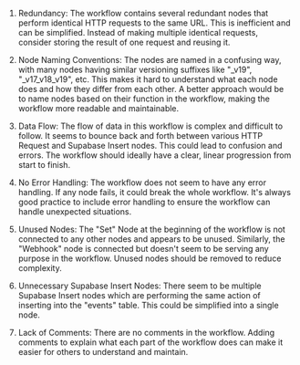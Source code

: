 1. Redundancy: The workflow contains several redundant nodes that perform identical HTTP requests to the same URL. This is inefficient and can be simplified. Instead of making multiple identical requests, consider storing the result of one request and reusing it.

2. Node Naming Conventions: The nodes are named in a confusing way, with many nodes having similar versioning suffixes like "_v19", "_v17_v18_v19", etc. This makes it hard to understand what each node does and how they differ from each other. A better approach would be to name nodes based on their function in the workflow, making the workflow more readable and maintainable.

3. Data Flow: The flow of data in this workflow is complex and difficult to follow. It seems to bounce back and forth between various HTTP Request and Supabase Insert nodes. This could lead to confusion and errors. The workflow should ideally have a clear, linear progression from start to finish.

4. No Error Handling: The workflow does not seem to have any error handling. If any node fails, it could break the whole workflow. It's always good practice to include error handling to ensure the workflow can handle unexpected situations.

5. Unused Nodes: The "Set" Node at the beginning of the workflow is not connected to any other nodes and appears to be unused. Similarly, the "Webhook" node is connected but doesn't seem to be serving any purpose in the workflow. Unused nodes should be removed to reduce complexity.

6. Unnecessary Supabase Insert Nodes: There seem to be multiple Supabase Insert nodes which are performing the same action of inserting into the "events" table. This could be simplified into a single node.

7. Lack of Comments: There are no comments in the workflow. Adding comments to explain what each part of the workflow does can make it easier for others to understand and maintain.